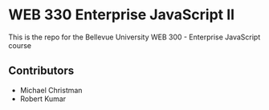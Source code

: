 <h1>WEB 330 Enterprise JavaScript II</h1>
<p>This is the repo for the Bellevue University WEB 300 - Enterprise JavaScript course</p>
<h2>Contributors</h2>
<ul>
<li>Michael Christman</li>
<li>Robert Kumar</li>
</ul>
